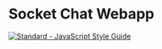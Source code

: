 # Socket Chat Webapp

[![Standard - JavaScript Style Guide](https://img.shields.io/badge/code%20style-standard-brightgreen.svg)](https://standardjs.com/)
